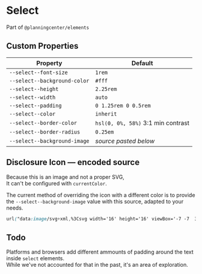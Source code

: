 # Select

Part of `@planningcenter/elements`

## Custom Properties

| Property                     | Default                            |
| ---------------------------- | ---------------------------------- |
| `--select--font-size`        | `1rem`                             |
| `--select--background-color` | `#fff`                             |
| `--select--height`           | `2.25rem`                          |
| `--select--width`            | `auto`                             |
| `--select--padding`          | `0 1.25rem 0 0.5rem`               |
| `--select--color`            | `inherit`                          |
| `--select--border-color`     | `hsl(0, 0%, 58%)` 3:1 min contrast |
| `--select--border-radius`    | `0.25em`                           |
| `--select--background-image` | _source pasted below_              |

## Disclosure Icon — encoded source

Because this is an image and not a proper SVG,  
It can't be configured with `currentColor`.

The current method of overriding the icon with a different color is to provide the `--select--background-image` value with this source, adapted to your needs.

```css
url("data:image/svg+xml,%3Csvg width='16' height='16' viewBox='-7 -7  30 30' fill='none' xmlns='http://www.w3.org/2000/svg'%3E%3Cpath d='M7.55504 10.5092C7.75343 10.7608 8.13399 10.7635 8.33592 10.5147L11.3385 6.81508C11.6037 6.48828 11.3711 6 10.9503 6H5.03091C4.61331 6 4.37972 6.48163 4.63826 6.80956L7.55504 10.5092Z' fill='%23444'/%3E%3C/svg%3E%0A")
```

## Todo

Platforms and browsers add different ammounts of padding around the text inside `select` elements.  
While we've not accounted for that in the past, it's an area of exploration.
